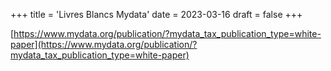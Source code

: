 +++
title = 'Livres Blancs Mydata'
date = 2023-03-16
draft = false
+++

[https://www.mydata.org/publication/?mydata_tax_publication_type=white-paper](https://www.mydata.org/publication/?mydata_tax_publication_type=white-paper)
